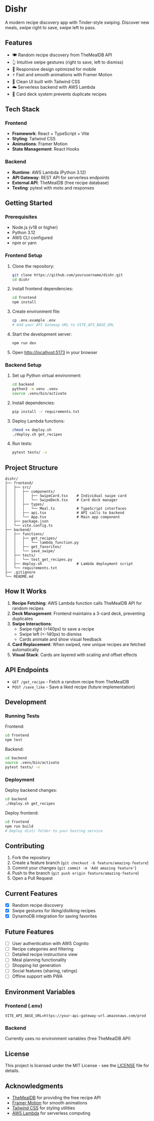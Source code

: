 # Dishr

A modern recipe discovery app with Tinder-style swiping. Discover new meals, swipe right to save, swipe left to pass.

## Features

- 🍽️ Random recipe discovery from TheMealDB API
- 👆 Intuitive swipe gestures (right to save, left to dismiss)
- 📱 Responsive design optimized for mobile
- ⚡ Fast and smooth animations with Framer Motion
- 🎨 Clean UI built with Tailwind CSS
- ☁️ Serverless backend with AWS Lambda
- 🔄 Card deck system prevents duplicate recipes

## Tech Stack

### Frontend
- **Framework**: React + TypeScript + Vite
- **Styling**: Tailwind CSS
- **Animations**: Framer Motion
- **State Management**: React Hooks

### Backend
- **Runtime**: AWS Lambda (Python 3.12)
- **API Gateway**: REST API for serverless endpoints
- **External API**: TheMealDB (free recipe database)
- **Testing**: pytest with moto and responses

## Getting Started

### Prerequisites

- Node.js (v18 or higher)
- Python 3.12
- AWS CLI configured
- npm or yarn

### Frontend Setup

1. Clone the repository:
   ```bash
   git clone https://github.com/yourusername/dishr.git
   cd dishr
   ```

2. Install frontend dependencies:
   ```bash
   cd frontend
   npm install
   ```

3. Create environment file:
   ```bash
   cp .env.example .env
   # Add your API Gateway URL to VITE_API_BASE_URL
   ```

4. Start the development server:
   ```bash
   npm run dev
   ```

5. Open [http://localhost:5173](http://localhost:5173) in your browser

### Backend Setup

1. Set up Python virtual environment:
   ```bash
   cd backend
   python3 -m venv .venv
   source .venv/bin/activate
   ```

2. Install dependencies:
   ```bash
   pip install -r requirements.txt
   ```

3. Deploy Lambda functions:
   ```bash
   chmod +x deploy.sh
   ./deploy.sh get_recipes
   ```

4. Run tests:
   ```bash
   pytest tests/ -v
   ```

## Project Structure

```
dishr/
├── frontend/
│   ├── src/
│   │   ├── components/
│   │   │   ├── SwipeCard.tsx    # Individual swipe card
│   │   │   └── SwipeDeck.tsx    # Card deck manager
│   │   ├── types/
│   │   │   └── Meal.ts          # TypeScript interfaces
│   │   ├── api.tsx              # API calls to backend
│   │   └── App.tsx              # Main app component
│   ├── package.json
│   └── vite.config.ts
├── backend/
│   ├── functions/
│   │   ├── get_recipes/
│   │   │   └── lambda_function.py
│   │   ├── get_favorites/
│   │   └── save_swipe/
│   ├── tests/
│   │   └── test_get_recipes.py
│   ├── deploy.sh                # Lambda deployment script
│   └── requirements.txt
├── .gitignore
└── README.md
```

## How It Works

1. **Recipe Fetching**: AWS Lambda function calls TheMealDB API for random recipes
2. **Deck Management**: Frontend maintains a 3-card deck, preventing duplicates
3. **Swipe Interactions**: 
   - Swipe right (>140px) to save a recipe
   - Swipe left (<-140px) to dismiss
   - Cards animate and show visual feedback
4. **Card Replacement**: When swiped, new unique recipes are fetched automatically
5. **Visual Stack**: Cards are layered with scaling and offset effects

## API Endpoints

- `GET /get_recipe` - Fetch a random recipe from TheMealDB
- `POST /save_like` - Save a liked recipe (future implementation)

## Development

### Running Tests

Frontend:
```bash
cd frontend
npm test
```

Backend:
```bash
cd backend
source .venv/bin/activate
pytest tests/ -v
```

### Deployment

Deploy backend changes:
```bash
cd backend
./deploy.sh get_recipes
```

Deploy frontend:
```bash
cd frontend
npm run build
# Deploy dist/ folder to your hosting service
```

## Contributing

1. Fork the repository
2. Create a feature branch (`git checkout -b feature/amazing-feature`)
3. Commit your changes (`git commit -m 'Add amazing feature'`)
4. Push to the branch (`git push origin feature/amazing-feature`)
5. Open a Pull Request

## Current Features

- [x] Random recipe discovery
- [x] Swipe gestures for liking/disliking recipes
- [x] DynamoDB integration for saving favorites

## Future Features

- [ ] User authentication with AWS Cognito
- [ ] Recipe categories and filtering
- [ ] Detailed recipe instructions view
- [ ] Meal planning functionality
- [ ] Shopping list generation
- [ ] Social features (sharing, ratings)
- [ ] Offline support with PWA

## Environment Variables

### Frontend (.env)
```
VITE_API_BASE_URL=https://your-api-gateway-url.amazonaws.com/prod
```

### Backend
Currently uses no environment variables (free TheMealDB API)

## License

This project is licensed under the MIT License - see the [LICENSE](LICENSE) file for details.

## Acknowledgments

- [TheMealDB](https://www.themealdb.com/) for providing the free recipe API
- [Framer Motion](https://www.framer.com/motion/) for smooth animations
- [Tailwind CSS](https://tailwindcss.com/) for styling utilities
- [AWS Lambda](https://aws.amazon.com/lambda/) for serverless computing
